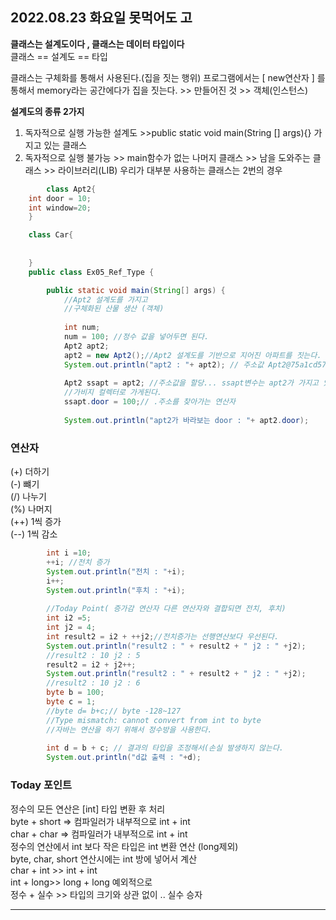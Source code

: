 ## 2022.08.23 화요일 못먹어도 고 
 **클래스는 설계도이다 , 클래스는 데이터 타입이다**   
 클래스 == 설계도 == 타입
 
 클래스는 구체화를 통해서 사용된다.(집을 짓는 행위)
 프로그램에서는 [ new연산자 ] 를 통해서 memory라는 공간에다가 집을 짓는다. >> 만들어진 것  >> 객체(인스턴스)
 
 **설계도의 종류 2가지**
 1. 독자적으로 실행 가능한 설계도 >>public static void main(String [] args){} 가지고 있는 클래스
 2. 독자적으로 실행 불가능  >> main함수가 없는 나머지 클래스 >> 남을 도와주는 클래스 >> 라이브러리(LIB) 우리가 대부분 사용하는 클래스는 2번의 경우

``` java
        class Apt2{
    int door = 10;
    int window=20;
    }

    class Car{
        
        
    }
    public class Ex05_Ref_Type {

        public static void main(String[] args) {
            //Apt2 설계도를 가지고
            //구체화된 산물 생산 (객체)
            
            int num;
            num = 100; //정수 값을 넣어두면 된다.
            Apt2 apt2;
            apt2 = new Apt2();//Apt2 설계도를 기반으로 지어진 아파트를 짓는다. (JVM >> memory >>heap)
            System.out.println("apt2 : "+ apt2); // 주소값 Apt2@75a1cd57
            
            Apt2 ssapt = apt2; //주소값을 할당... ssapt변수는 apt2가 가지고 있는 주소값으로 초기화가 된다. if apt2가 객체가 생성 되어있었다면 주소값이 변했으니 
            //가비지 컬렉터로 가게된다. 
            ssapt.door = 100;// .주소를 찾아가는 연산자
            
            System.out.println("apt2가 바라보는 door : "+ apt2.door);
```

### 연산자
(+) 더하기  
(-) 뺴기  
(/) 나누기  
(%) 나머지  
(++) 1씩 증가  
(--) 1씩 감소

``` java
        int i =10;
		++i; //전치 증가
		System.out.println("전치 : "+i);
		i++;
		System.out.println("후치 : "+i);
		
		//Today Point( 증가감 연산자 다른 연산자와 결합되면 전치, 후치)
		int i2 =5;
		int j2 = 4;
		int result2 = i2 + ++j2;//전치증가는 선행연산보다 우선된다.
		System.out.println("result2 : " + result2 + " j2 : " +j2);
		//result2 : 10 j2 : 5
		result2 = i2 + j2++;
		System.out.println("result2 : " + result2 + " j2 : " +j2);
        //result2 : 10 j2 : 6
        byte b = 100; 
		byte c = 1;
		//byte d= b+c;// byte -128~127
		//Type mismatch: cannot convert from int to byte
		//자바는 연산을 하기 위해서 정수방을 사용한다.
		
		int d = b + c; // 결과의 타입을 조정해서(손실 발생하지 않는다. 
		System.out.println("d값 출력 : "+d);
```
### Today 포인트  
 정수의 모든 연산은 [int] 타입 변환 후 처리  
		       byte + short => 컴파일러가 내부적으로 int + int  
		 	   char + char => 컴파일러가 내부적으로 int + int  
		 	   정수의 연산에서 int 보다 작은 타입은 int 변환 연산 (long제외)  
		 	   byte, char, short  연산시에는 int 방에 넣어서 계산    	   
		       char + int >> int + int  
		 	   int  + long>> long + long 예외적으로  
		 	   정수 + 실수 >> 타입의 크기와 상관 없이 .. 실수 승자
               
---